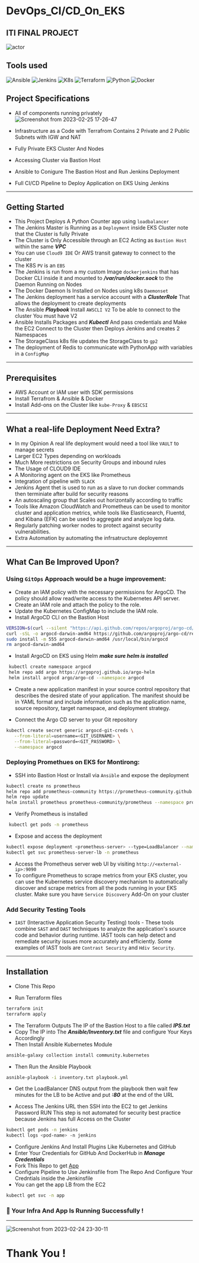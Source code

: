 # DevOps_CI/CD_On_EKS
## ITI FINAL PROJECT


![actor](https://user-images.githubusercontent.com/103090890/221306973-a5616cf8-4b58-4934-a5d0-7b58322589b9.png)


## Tools used 

![Ansible](https://img.shields.io/badge/-ansible-C9284D?style=for-the-badge&logo=ansible&logoColor=white)
![Jenkins](https://img.shields.io/badge/-jenkins-D24939?style=for-the-badge&logo=Jenkins&logoColor=white)
![K8s](https://img.shields.io/badge/-kubernetes-326CE5?style=for-the-badge&logo=kubernetes&logoColor=white)
![Terraform](https://img.shields.io/badge/-Terraform-623CE4?style=for-the-badge&logo=Terraform&logoColor=white)
![Python](https://img.shields.io/badge/-Python-3776AB?style=for-the-badge&logo=Python&logoColor=yellow)
![Docker](https://img.shields.io/badge/Docker-container%20runtime-2496ED?style=for-the-badge&logo=Docker)


## Project Specifications 


- All of components running privately 
![Screenshot from 2023-02-25 17-26-47](https://user-images.githubusercontent.com/103090890/221380248-7da699ae-5ffd-4fc5-98dd-00e067781cde.png)

 





- Infrastructure as a Code with Terrafrom Contains 2 Private and 2 Public Subnets with IGW and NAT 
- Fully Private EKS Cluster And Nodes 
- Accessing Cluster via Bastion Host
- Ansible to Conigure The Bastion Host and Run Jenkins Deployment
- Full CI/CD Pipeline to Deploy Application on EKS Using Jenkins





------------------------------------

## Getting Started

- This Project Deploys A Python Counter app using `loadbalancer`
- The Jenkins Master is Running as a `Deployment` inside EKS Cluster note that the Cluster is fully Private
- The Cluster is Only Accessible through an EC2 Acting as `Bastion Host` within the same ***VPC***
- You can use `Cloud9 IDE` Or AWS transit gateway to connect to the cluster 
- The K8S `PV` is an `EBS` 
- The Jenkins is run from a my custom Image `dockerjenkins` that has Docker CLI inside it and mounted to ***/var/run/docker.sock*** to the Daemon Running on Nodes
- The Docker Daemon Is Installed on Nodes using k8s `Daemonset`
- The Jenkins deployment has a service account with a ***ClusterRole*** That allows the deployment to create deployments
- The Ansible ***Playbook*** Install `AWSCLI V2` To be able to connect to the cluster You must have V2 
- Ansible Installs Packages and ***Kubectl*** And pass credentials and Make the EC2 Connect to the Cluster then Deploys Jenkins and creates 2 Namespaces
- The StorageClass k8s file updates the StorageClass to `gp2` 
- The deployment of Redis to communicate with PythonApp with variables in a `ConfigMap`


---------------

## Prerequisites 

- AWS Account or IAM user with SDK permissions 
- Install Terrafrom & Ansible & Docker
- Install Add-ons on the Cluster like `kube-Proxy` & `EBSCSI`
---------------------

## What a real-life Deployment Need Extra?

- In my Opinion A real life deployment would need a tool like `VAULT` to manage secrets
- Larger EC2 Types depending on workloads
- Much More restrictions on Security Groups and inbound rules
- The Usage of CLOUD9 IDE 
- A Monitoring agent on the EKS like Prometheus
- Integration of pipeline with `SLACK`
- Jenkins Agent thet is used to run as a slave to run docker commands then terminiate after build for security reasons
- An autoscaling group that Scales out horizontally according to traffic
- Tools like Amazon CloudWatch and Prometheus can be used to monitor cluster and application metrics, while tools like Elasticsearch, Fluentd, and Kibana (EFK) can be used to aggregate and analyze log data.
- Regularly patching worker nodes to protect against security vulnerabilities.
- Extra Automation by automating the infrsatructure deployemnt 

----------------------

## What Can Be Improved Upon?

### Using `GitOps` Approach would be a huge improvement:
- Create an IAM policy with the necessary permissions for ArgoCD. The policy should allow read/write access to the Kubernetes API server.
- Create an IAM role and attach the policy to the role.
- Update the Kubernetes ConfigMap to include the IAM role.
- Install ArgoCD CLI on the Bastion Host 
``` bash
VERSION=$(curl --silent "https://api.github.com/repos/argoproj/argo-cd/releases/latest" | grep '"tag_name"' | sed -E 's/.*"([^"]+)".*/\1/')
curl -sSL -o argocd-darwin-amd64 https://github.com/argoproj/argo-cd/releases/download/$VERSION/argocd-darwin-amd64
sudo install -m 555 argocd-darwin-amd64 /usr/local/bin/argocd
rm argocd-darwin-amd64
```
- Install ArgoCD on EKS using Helm ***make sure helm is installed***
``` bash
 kubectl create namespace argocd
 helm repo add argo https://argoproj.github.io/argo-helm
 helm install argocd argo/argo-cd --namespace argocd
```
- Create a new application manifest in your source control repository that describes the desired state of your application. The manifest should be in YAML format and include information such as the application name, source repository, target namespace, and deployment strategy.

- Connect the Argo CD server to your Git repository
 ``` bash
 kubectl create secret generic argocd-git-creds \
    --from-literal=username=<GIT_USERNAME> \
    --from-literal=password=<GIT_PASSWORD> \
    --namespace argocd
```

### Deploying Promethues on EKS for Montirong:

- SSH into Bastion Host or Install via `Ansible` and expose the deployment 
``` bash
kubectl create ns prometheus 
helm repo add prometheus-community https://prometheus-community.github.io/helm-charts
helm repo update
helm install prometheus prometheus-community/prometheus --namespace prometheus
```
- Verify Prometheus is installed
```bash
 kubectl get pods -n prometheus
 ```
- Expose and access the deployment 
``` bash
kubectl expose deployment <prometheus-server> --type=LoadBalancer --name=prometheus-server-lb --n prometheus
kubectl get svc prometheus-server-lb -n prometheus
```
- Access the Prometheus server web UI by visiting `http://<external-ip>:9090`
- To configure Prometheus to scrape metrics from your EKS cluster, you can use the Kubernetes service discovery mechanism to automatically discover and scrape metrics from all the pods running in your EKS cluster. Make sure you have `Service Discovery` Add-On on your cluster


### Add Security Testing Tools

- `IAST` (Interactive Application Security Testing) tools - These tools combine `SAST` and `DAST` techniques to analyze the application's source code and behavior during runtime. IAST tools can help detect and remediate security issues more accurately and efficiently. Some examples of IAST tools are `Contrast Security` and `Hdiv Security`.





-------------------





## Installation 

- Clone This Repo

- Run Terraform files
```bash
terraform init
terraform apply
```
- The Terraform Outputs The IP of the Bastion Host to a file called ***IPS.txt***
- Copy The IP into The ***Ansible/Inventory.txt*** file and configure Your Keys Accordingly 
-  Then Install Ansible Kubernetes Module 
```bash
ansible-galaxy collection install community.kubernetes
```
- Then Run the Ansible Playbook
``` bash
asnible-playbook -i inventory.txt playbook.yml
```

- Get the LoadBalancer DNS output from the playbook then wait few minutes for the LB to be Active and put ***:80*** at the end of the URL 


- Access The Jenkins URL then SSH into the EC2 to get Jenkins Password RUN
This step is not automated for security best practice because Jenkins has full Access on the Cluster
``` bash 
kubectl get pods -n jenkins 
kubectl logs <pod-name> -n jenkins
```
- Configure Jenkins And Install Plugins Like Kubernetes and GitHub
- Enter Your Credentials for GitHub And DockerHub in ***Manage Credentials***
- Fork This Repo to get <a href="https://github.com/Alii2121/Py-App-CICD" target="_blank">App</a>
- Configure Pipeline to Use Jenkinsfile from The Repo And Configure Your Credntials inside the Jenkinsfile
- You can get the app LB from the EC2 
```bash
kubectl get svc -n app
```

### :rocket: Your Infra And App Is Running Successfully !

----------------------

![Screenshot from 2023-02-24 23-30-11](https://user-images.githubusercontent.com/103090890/221323055-29e28e6e-c1e9-46c3-a479-5fbf00731157.png)

# Thank You !


